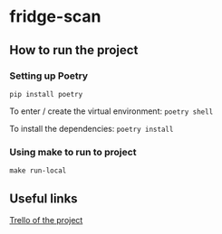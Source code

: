 # fridge-scan

## How to run the project

### Setting up Poetry
`pip install poetry`

To enter / create the virtual environment: `poetry shell`

To install the dependencies: `poetry install`

### Using make to run to project
`make run-local`

## Useful links
[Trello of the project](https://trello.com/b/bP43BY6p/gb-final-project)
